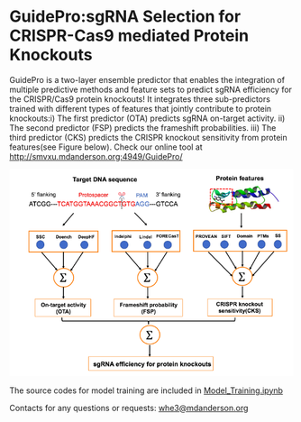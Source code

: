 # GuidePro:sgRNA Selection for CRISPR-Cas9 mediated Protein Knockouts

GuidePro is a two-layer ensemble predictor that enables the integration of multiple predictive methods and feature sets to predict sgRNA efficiency for the CRISPR/Cas9 protein knockouts! It integrates three sub-predictors trained with different types of features that jointly contribute to protein knockouts:i) The first predictor (OTA) predicts sgRNA on-target activity. ii) The second predictor (FSP) predicts the frameshift probabilities. iii) The third predictor (CKS) predicts the CRISPR knockout sensitivity from protein features(see Figure below). Check our online tool at http://smvxu.mdanderson.org:4949/GuidePro/

![](Figures/Workflow.png)

The source codes for model training are included in [Model_Training.ipynb](https://github.com/MDhewei/GuidePro/blob/master/Model_Training.ipynb)

Contacts for any questions or requests: 
whe3@mdanderson.org

